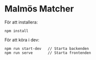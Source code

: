 # Malmös Matcher

För att installera:

```node
npm install
```

För att köra i dev:

```node
npm run start-dev   // Starta backenden
npm run serve       // Starta frontenden
```
